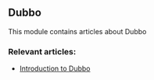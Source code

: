 ## Dubbo

This module contains articles about Dubbo

### Relevant articles:

- [Introduction to Dubbo](https://www.baeldung.com/dubbo)


